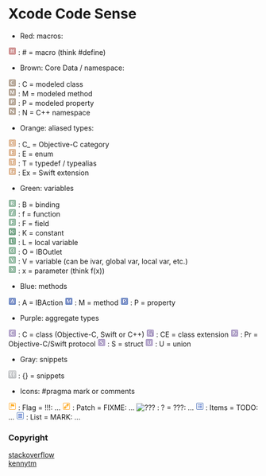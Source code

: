# Xcode Code Sense

- Red: macros:

![](images/macro.png '# = macro') : # = macro (think #define) <br/>

- Brown: Core Data / namespace:

![](images/modeledClass.png 'modeled class') : C = modeled class <br/>
![](images/modeledMethod.png 'modeled method') : M = modeled method <br/>
![](images/modeledProperty.png 'modeled property') : P = modeled property <br/>
![](images/CNamespace.png 'C++ namespace') : N = C++ namespace <br/>

- Orange: aliased types:

![](images/ObjectiveCcategory.png 'Objective-C category') : C\_ = Objective-C category <br/>
![](images/enum.png 'enum') : E = enum <br/>
![](images/typedef.png 'typedef') : T = typedef / typealias <br/>
![](images/SwiftExtension.png 'Swift extension') : Ex = Swift extension <br/>

- Green: variables

![](images/binding.png 'binding') : B = binding <br/>
![](images/function.png 'function') : f = function <br/>
![](images/field.png 'field') : F = field <br/>
![](images/constant.png 'constant') : K = constant <br/>
![](images/localVariable.png 'local variable') : L = local variable <br/>
![](images/IBOutlet.png 'IBOutlet') : O = IBOutlet <br/>
![](images/variable.png 'variable') : V = variable (can be ivar, global var, local var, etc.) <br/>
![](images/parameter.png 'parameter') : x = parameter (think f(x)) <br/>

- Blue: methods

![](images/IBAction.png 'IBAction') : A = IBAction
![](images/method.png 'method') : M = method
![](images/property.png 'property') : P = property

- Purple: aggregate types

![](images/class.png 'class') : C = class (Objective-C, Swift or C++)
![](images/classExtension.png 'class extension') : CE = class extension
![](images/protocol.png 'protocol') : Pr = Objective-C/Swift protocol
![](images/struct.png 'struct') : S = struct
![](images/union.png 'union') : U = union

- Gray: snippets

![](images/snippets.png 'snippets') : {} = snippets

- Icons: #pragma mark or comments

![](images/!!!.png 'Flag') : Flag = !!!: ...
![](images/FIXME.png 'FIXME') : Patch = FIXME: ...
![](images/???.png '???') : ? = ???: ...
![](images/TODO.png 'TODO') : Items = TODO: ...
![](images/MARK.png 'MARK') : List = MARK: ...

### Copyright

[stackoverflow](https://stackoverflow.com/questions/6662395/xcode-intellisense-meaning-of-letters-in-colored-boxes-like-f-t-c-m-p-c-k-etc)<br/>
[kennytm](https://stackoverflow.com/users/224671/kennytm)<br/>
